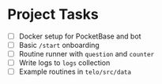 # Project Tasks

- [ ] Docker setup for PocketBase and bot
- [ ] Basic `/start` onboarding
- [ ] Routine runner with `question` and `counter`
- [ ] Write logs to `logs` collection
- [ ] Example routines in `telo/src/data`
